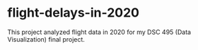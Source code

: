 # flight-delays-in-2020
This project analyzed flight data in 2020 for my DSC 495 (Data Visualization) final project.
